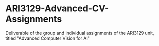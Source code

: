# ARI3129-Advanced-CV-Assignments
Deliverable of the group and individual assignments of the ARI3129 unit, titled "Advanced Computer Vision for AI"

